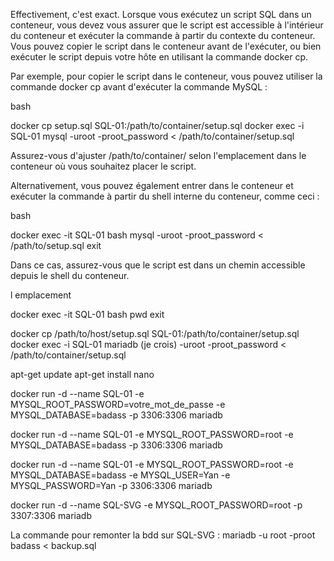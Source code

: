 Effectivement, c'est exact. Lorsque vous exécutez un script SQL dans un conteneur, vous devez vous assurer que le script est accessible à l'intérieur du conteneur et exécuter la commande à partir du contexte du conteneur. Vous pouvez copier le script dans le conteneur avant de l'exécuter, ou bien exécuter le script depuis votre hôte en utilisant la commande docker cp.

Par exemple, pour copier le script dans le conteneur, vous pouvez utiliser la commande docker cp avant d'exécuter la commande MySQL :

bash

docker cp setup.sql SQL-01:/path/to/container/setup.sql docker exec -i SQL-01 mysql -uroot -proot_password < /path/to/container/setup.sql

Assurez-vous d'ajuster /path/to/container/ selon l'emplacement dans le conteneur où vous souhaitez placer le script.

Alternativement, vous pouvez également entrer dans le conteneur et exécuter la commande à partir du shell interne du conteneur, comme ceci :

bash

docker exec -it SQL-01 bash mysql -uroot -proot_password < /path/to/setup.sql exit

Dans ce cas, assurez-vous que le script est dans un chemin accessible depuis le shell du conteneur.

l emplacement

docker exec -it SQL-01 bash pwd exit

docker cp /path/to/host/setup.sql SQL-01:/path/to/container/setup.sql docker exec -i SQL-01 mariadb (je crois) -uroot -proot_password < /path/to/container/setup.sql

apt-get update apt-get install nano

docker run -d --name SQL-01 -e MYSQL_ROOT_PASSWORD=votre_mot_de_passe -e MYSQL_DATABASE=badass -p 3306:3306 mariadb

docker run -d --name SQL-01 -e MYSQL_ROOT_PASSWORD=root -e MYSQL_DATABASE=badass -p 3306:3306 mariadb

docker run -d --name SQL-01 -e MYSQL_ROOT_PASSWORD=root -e MYSQL_DATABASE=badass -e MYSQL_USER=Yan -e MYSQL_PASSWORD=Yan -p 3306:3306 mariadb

docker run -d --name SQL-SVG -e MYSQL_ROOT_PASSWORD=root -p 3307:3306 mariadb

La commande pour remonter la bdd sur SQL-SVG : mariadb -u root -proot badass < backup.sql